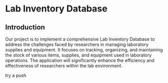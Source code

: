 # Lab Inventory Database

## Introduction

Our project is to implement a comprehensive Lab Inventory Database to address the challenges
faced by researchers in managing laboratory supplies and equipment. It focuses on tracking,
organizing, and maintaining the stock of various items, supplies, and equipment used in
laboratory operations. The application will significantly enhance the efficiency and effectiveness
of researchers within the lab environment.

try a push